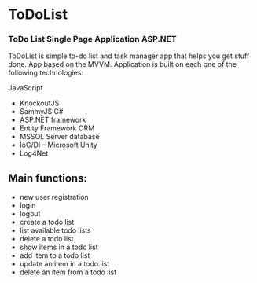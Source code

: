 # ToDoList
### ToDo List Single Page Application ASP.NET

ToDoList is simple to-do list and task manager app that helps you get stuff done.
App based on the MVVM. Application is built on each one of the following technologies:

JavaScript
* KnockoutJS
* SammyJS
C#
* ASP.NET framework
* Entity Framework ORM
* MSSQL Server database
* IoC/DI – Microsoft Unity
* Log4Net

## Main functions: 

* new user registration
* login
* logout
* create a todo list
* list available todo lists
* delete a todo list
* show items in a todo list
* add item to a todo list
* update an item in a todo list
* delete an item from a todo list

